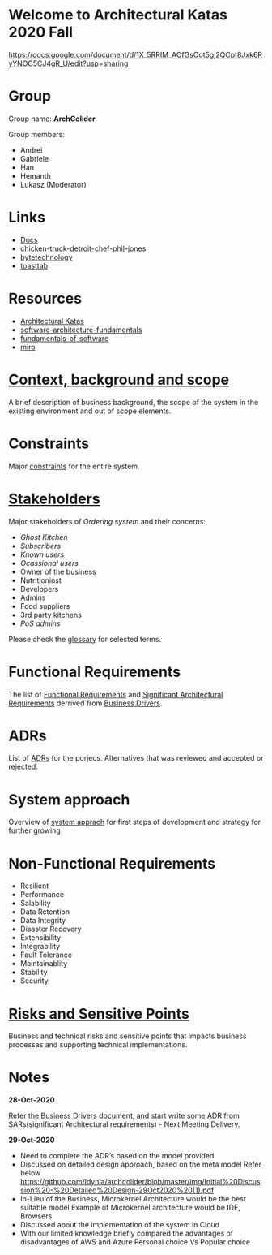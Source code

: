 # Welcome to Architectural Katas 2020 Fall

https://docs.google.com/document/d/1X_5RRIM_AOfGsOot5gj2QCpt8Jxk6RyYNOC5CJ4gR_U/edit?usp=sharing

# Group 
Group name: **ArchColider**

Group members:

* Andrei
* Gabriele
* Han
* Hemanth
* Lukasz (Moderator)

# Links

* [Docs](https://docs.google.com/document/d/1SML3n4JbpZV2PSLRpjaCvBvyUMVsFwlqAQF3VKd_oPU/edit)
* [chicken-truck-detroit-chef-phil-jones](https://eu.freep.com/story/entertainment/dining/mark-kurlyandchik/2020/06/11/chicken-truck-detroit-chef-phil-jones/5342730002/)
* [bytetechnology](https://bytetechnology.co/#how-it-works) 
* [toasttab](https://pos.toasttab.com/)

# Resources

* [Architectural Katas](https://learning.oreilly.com/live-training/courses/architectural-katas/0636920458463/)
* [software-architecture-fundamentals](https://learning.oreilly.com/videos/software-architecture-fundamentals/9781491998991?autoplay=false)
* [fundamentals-of-software](https://learning.oreilly.com/library/view/fundamentals-of-software/9781492043447/)
* [miro](https://miro.com/welcomeonboard/JzeNMo8BXm5oWYOtCLGZFglsv2lyOU8ja11uG8jXcMF6CpJ38sWLggDsPx697Mg4)

# [Context, background and scope](https://github.com/ldynia/archcolider/blob/master/Business%20goal%20and%20scope.md) 

A brief description of business background, the scope of the system in the existing environment and out of scope elements. 

# Constraints

Major [constraints](https://github.com/ldynia/archcolider/blob/master/Constraints.md) for the entire system. 

# [Stakeholders](https://github.com/ldynia/archcolider/blob/master/Stakeholders.md)

Major stakeholders of _Ordering system_ and their concerns: 

- _Ghost Kitchen_ 
- _Subscribers_ 
- _Known users_ 
- _Ocassional users_ 
- Owner of the business  
- Nutritioninst 
- Developers 
- Admins 
- Food suppliers 
- 3rd party kitchens 
- _PoS admins_ 

Please check the [glossary](https://github.com/ldynia/archcolider/blob/master/Glossary.md) for selected terms.

# Functional Requirements

The list of [Functional Requirements](https://github.com/ldynia/archcolider/blob/master/Functional%20Requirements.md) and [Significant Architectural Requirements](https://github.com/ldynia/archcolider/blob/master/BusinessDrivers%20.md#significant-architectural-requirements-sar) derrived from [Business Drivers](https://github.com/ldynia/archcolider/blob/master/BusinessDrivers%20.md#business-drivers-bd). 

# ADRs 

List of [ADRs](https://github.com/ldynia/archcolider/tree/master/ADRs) for the porjecs. Alternatives that was reviewed and accepted or rejected. 

# System approach 

Overview of [system apprach]() for first steps of development and strategy for further growing

# Non-Functional Requirements

- Resilient
- Performance
- Salability
- Data Retention
- Data Integrity
- Disaster Recovery
- Extensibility
- Integrability
- Fault Tolerance
- Maintainablity
- Stability
- Security

# [Risks and Sensitive Points](https://github.com/ldynia/archcolider/blob/master/RisksAndSensitivePoints.md)

Business and technical risks and sensitive points that impacts business processes and supporting technical implementations.

# Notes

**28-Oct-2020** 

Refer the Business Drivers document, and start write some ADR from SARs(significant Architectural requirements) - Next Meeting Delivery.

**29-Oct-2020** 

- Need to complete the ADR’s based on the model provided
- Discussed on detailed design approach, based on the meta model Refer below https://github.com/ldynia/archcolider/blob/master/img/Initial%20Discussion%20-%20Detailed%20Design-29Oct2020%20(1).pdf
- In-Lieu of the Business, Microkernel Architecture  would be the best suitable model Example of Microkernel architecture would be IDE, Browsers
- Discussed about the implementation of the system in Cloud
- With our limited knowledge briefly compared the advantages of disadvantages of AWS and Azure Personal choice Vs Popular choice 
